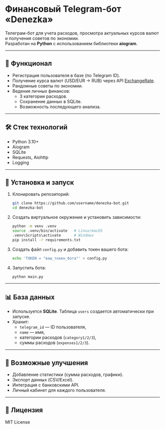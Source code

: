 # Финансовый Telegram-бот «Denezka»

Телеграм-бот для учета расходов, просмотра актуальных курсов валют и получения советов по экономии.  
Разработан на **Python** с использованием библиотеки **aiogram**.

---

## 🚀 Функционал
- Регистрация пользователя в базе (по Telegram ID).
- Получение курса валют (USD/EUR → RUB) через API [ExchangeRate](https://www.exchangerate-api.com/).
- Рандомные советы по экономии.
- Ведение личных финансов:
  - 3 категории расходов.
  - Сохранение данных в SQLite.
  - Возможность последующего анализа.

---

## 🛠 Стек технологий
- Python 3.10+
- Aiogram
- SQLite
- Requests, Aiohttp
- Logging

---

## 📂 Установка и запуск
1. Клонировать репозиторий:
   ```bash
   git clone https://github.com/username/denezka-bot.git
   cd denezka-bot
   ```
2. Создать виртуальное окружение и установить зависимости:
   ```bash
   python -m venv .venv
   source .venv/bin/activate   # Linux/macOS
   .venv\Scripts\activate      # Windows
   pip install -r requirements.txt
   ```
3. Создать файл `config.py` и добавить токен вашего бота:
   ```bash
   echo 'TOKEN = "ваш_токен_бота"' > config.py
   ```
4. Запустить бота:
   ```bash
   python main.py
   ```

---

## 📊 База данных
- Используется **SQLite**. Таблица `users` создается автоматически при запуске.
- Хранит:
  - `telegram_id` — ID пользователя,
  - `name` — имя,
  - категории расходов (`category1/2/3`),
  - суммы расходов (`expenses1/2/3`).

---

## 🔮 Возможные улучшения
- Добавление статистики (сумма расходов, графики).
- Экспорт данных (CSV/Excel).
- Интеграция с банковскими API.
- Личный кабинет для каждого пользователя.

---

## 📜 Лицензия
MIT License
